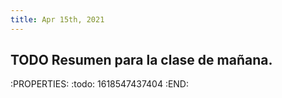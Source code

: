 ```yaml
---
title: Apr 15th, 2021
---
```


## TODO Resumen para la clase de mañana.
:PROPERTIES:
:todo: 1618547437404
:END:
